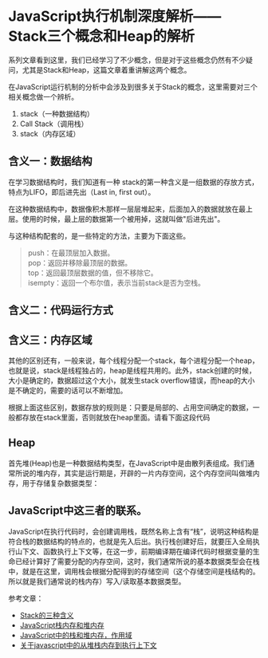# JavaScript执行机制深度解析——Stack三个概念和Heap的解析

系列文章看到这里，我们已经学习了不少概念，但是对于这些概念仍然有不少疑问，尤其是Stack和Heap，这篇文章着重讲解这两个概念。

在JavaScript运行机制的分析中会涉及到很多关于Stack的概念，这里需要对三个相关概念做一个辨析。

1. stack（一种数据结构）
2. Call Stack（调用栈）
3. stack（内存区域）

## 含义一：数据结构
在学习数据结构时，我们知道有一种
stack的第一种含义是一组数据的存放方式，特点为LIFO，即后进先出（Last in, first out）。

在这种数据结构中，数据像积木那样一层层堆起来，后面加入的数据就放在最上层。使用的时候，最上层的数据第一个被用掉，这就叫做"后进先出"。

与这种结构配套的，是一些特定的方法，主要为下面这些。

> push：在最顶层加入数据。  
> pop：返回并移除最顶层的数据。  
> top：返回最顶层数据的值，但不移除它。  
> isempty：返回一个布尔值，表示当前stack是否为空栈。  

## 含义二：代码运行方式

## 含义三：内存区域

其他的区别还有，一般来说，每个线程分配一个stack，每个进程分配一个heap，也就是说，stack是线程独占的，heap是线程共用的。此外，stack创建的时候，大小是确定的，数据超过这个大小，就发生stack overflow错误，而heap的大小是不确定的，需要的话可以不断增加。

根据上面这些区别，数据存放的规则是：只要是局部的、占用空间确定的数据，一般都存放在stack里面，否则就放在heap里面。请看下面这段代码

## Heap

首先堆(Heap)也是一种数据结构类型，在JavaScript中是由散列表组成。我们通常所说的堆内存，其实是运行期是，开辟的一片内存空间，这个内存空间叫做堆内存，用于存储复杂数据类型：

## JavaScript中这三者的联系。
JavaScript在执行代码时，会创建调用栈，既然名称上含有“栈”，说明这种结构是符合栈的数据结构的特点的，也就是先入后出。执行栈创建好后，就要压入全局执行山下文、函数执行上下文等，在这一步，前期编译期在编译代码时根据变量的生命已经计算好了需要分配的内存空间，这时，我们通常所说的基本数据类型会在栈中，就是在这里，调用栈会根据分配得到的存储空间（这个存储空间是栈结构的。所以就是我们通常说的栈内存）写入/读取基本数据类型。

参考文章：
* [Stack的三种含义][1]
* [JavaScript栈内存和堆内存][2]
* [JavaScript中的栈和堆内存，作用域][3]
* [关于javascript中的从堆栈内存到执行上下文][4]



[1]: http://www.ruanyifeng.com/blog/2013/11/stack.html
[2]: https://segmentfault.com/a/1190000015118062
[3]: https://www.cnblogs.com/lvmylife/p/7158819.html
[4]: https://segmentfault.com/a/1190000010316875


